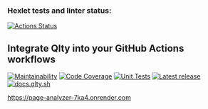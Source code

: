 ### Hexlet tests and linter status:
[![Actions Status](https://github.com/Evgenii-Smetanin/java-project-72/actions/workflows/hexlet-check.yml/badge.svg)](https://github.com/Evgenii-Smetanin/java-project-72/actions)

## Integrate Qlty into your GitHub Actions workflows
[![Maintainability](https://qlty.sh/badges/09277638-f421-4ec3-971d-c50e03132af6/maintainability.svg)](https://qlty.sh/gh/qltysh/projects/qlty-action)
[![Code Coverage](https://qlty.sh/badges/09277638-f421-4ec3-971d-c50e03132af6/test_coverage.svg?v=2)](https://qlty.sh/gh/qltysh/projects/qlty-action)
[![Unit Tests](https://github.com/qltysh/qlty-action/actions/workflows/tests.yml/badge.svg)](https://github.com/qltysh/qlty-action/actions/workflows/tests.yml)
[![Latest release](https://img.shields.io/github/v/release/qltysh/qlty-action?v=3)](https://github.com/qltysh/qlty-action/releases)
[![docs.qlty.sh](https://img.shields.io/badge/docs-docs.qlty.sh-08b2b7)](https://docs.qlty.sh)

https://page-analyzer-7ka4.onrender.com